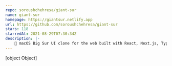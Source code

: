 ```yaml
---
repo: soroushchehresa/giant-sur
name: giant-sur
homepage: https://giantsur.netlify.app
url: https://github.com/soroushchehresa/giant-sur
stars: 118
starredAt: 2021-08-29T07:30:34Z
description: |-
    🍏 macOS Big Sur UI clone for the web built with React, Next.js, TypeScript, and Tailwind CSS
---
```


[object Object]
